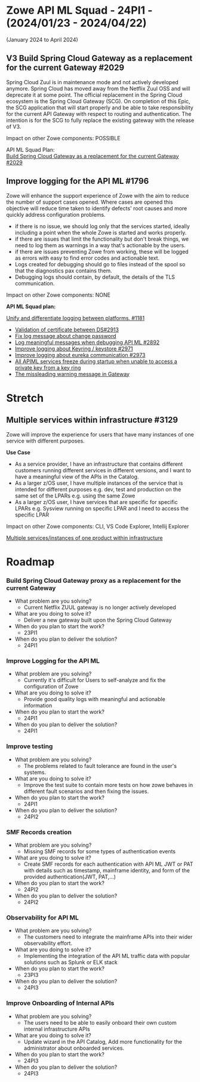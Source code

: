 # Zowe API ML Squad - 24PI1 - (2024/01/23 - 2024/04/22)
(January 2024 to April 2024)

## V3 Build Spring Cloud Gateway as a replacement for the current Gateway #2029

Spring Cloud Zuul is in maintenance mode and not actively developed anymore. Spring Cloud has moved away from the Netflix Zuul OSS and will deprecate it at some point. The official replacement in the Spring Cloud ecosystem is the Spring Cloud Gateway (SCG). On completion of this Epic, the SCG application that will start properly and be able to take responsibility for the current API Gateway with respect to routing and authentication. The intention is for the SCG to fully replace the existing gateway with the release of V3.  

Impact on other Zowe components: POSSIBLE

API ML Squad Plan:  
[Build Spring Cloud Gateway as a replacement for the current Gateway #2029](https://github.com/zowe/api-layer/issues/2029)

## Improve logging for the API ML #1796

Zowe will enhance the support experience of Zowe with the aim to reduce the number of support cases opened. Where cases are opened this objective will reduce time taken to identify defects' root causes and more quickly address configuration problems.  

- if there is no issue, we should log only that the services started, ideally including a point when the whole Zowe is started and works properly. 
- if there are issues that limit the functionality but don't break things, we need to log them as warnings in a way that's actionable by the users.  
- if there are issues preventing Zowe from working, these will be logged as errors with easy to find error codes and actionable text.  
- Logs created for debugging should go to files instead of the spool so that the diagnostics pax contains them.  
- Debugging logs should contain, by default, the details of the TLS communication.

Impact on other Zowe components: NONE

**API ML Squad plan:**  

[Unify and differentiate logging between platforms. #1181](https://github.com/zowe/api-layer/issues/1181) 
- [Validation of certificate between DS#2913](https://github.com/zowe/api-layer/issues/2913)  
- [Fix log message about change password](https://github.com/zowe/api-layer/issues/2912)  
- [Log meaningful messages when debugging API ML #2892](https://github.com/zowe/api-layer/issues/2892)
- [Improve logging about Keyring / keystore #2971](https://github.com/zowe/api-layer/issues/2971)
- [Improve logging about eureka communication #2973](https://github.com/zowe/api-layer/issues/2973)
- [All APIML services freeze during startup when unable to access a private key from a key ring](https://github.com/zowe/api-layer/issues/2822)       
- [The missleading warning message in Gateway](https://github.com/zowe/api-layer/issues/2824)

# Stretch

## Multiple services within infrastructure #3129

Zowe will improve the experience for users that have many instances of one service with different purposes. 

**Use Case**
- As a service provider, I have an infrastructure that contains different customers running different services in different versions, and I want to have a meaningful view of the APIs in the Catalog.
- As a larger z/OS user, I have multiple instances of the service that is intended for different purposes e.g. dev, test and production on the same set of the LPARs e.g. using the same Zowe
- As a larger z/OS user, I have services that are specific for specific LPARs e.g. Sysview running on specific LPAR and I need to access the specific LPAR

Impact on other Zowe components: CLI, VS Code Explorer, Intellij Explorer

[Multiple services/instances of one product within infrastructure ](https://github.com/zowe/api-layer/issues/3129)

# Roadmap

### Build Spring Cloud Gateway proxy as a replacement for the current Gateway

- What problem are you solving?
  - Current Netflix ZUUL gateway is no longer actively developed
- What are you doing to solve it?
  - Deliver a new gateway built upon the Spring Cloud Gateway
- When do you plan to start the work?
  - 23PI1
- When do you plan to deliver the solution?
  - 24PI1

### Improve Logging for the API ML

- What problem are you solving?
  - Currently it's difficult for Users to self-analyze and fix the configuration of Zowe
- What are you doing to solve it?
  - Provide good quality logs with meaningful and actionable information
- When do you plan to start the work?
  - 24PI1
- When do you plan to deliver the solution?
  - 24PI1

### Improve testing

- What problem are you solving?
  - The problems related to fault tolerance are found in the user's systems.
- What are you doing to solve it?
  - Improve the test suite to contain more tests on how zowe behaves in different fault scenarios and then fixing the issues.
- When do you plan to start the work?
  - 24PI1
- When do you plan to deliver the solution?
  - 24PI2

### SMF Records creation

- What problem are you solving?
  - Missing SMF records for some types of authentication events
- What are you doing to solve it?
  - Create SMF records for each authentication with API ML JWT or PAT with details such as timestamp, mainframe identity, and form of the provided authentication(JWT, PAT,...)
- When do you plan to start the work?
  - 24PI2
- When do you plan to deliver the solution?
  - 24PI2

### Observability for API ML

- What problem are you solving?
  - The customers need to integrate the mainframe APIs into their wider observability effort.
- What are you doing to solve it?
  - Implementing the integration of the API ML traffic data with popular solutions such as Splunk or ELK stack
- When do you plan to start the work?
  - 23PI3
- When do you plan to deliver the solution?
  - 24PI3

### Improve Onboarding of Internal APIs

- What problem are you solving?
  - The users need to be able to easily onboard their own custom internal infrastructure APIs
- What are you doing to solve it?
  - Update wizard in the API Catalog, Add more functionality for the administrator about onboarded services.
- When do you plan to start the work?
  - 24PI3
- When do you plan to deliver the solution?
  - 24PI3


